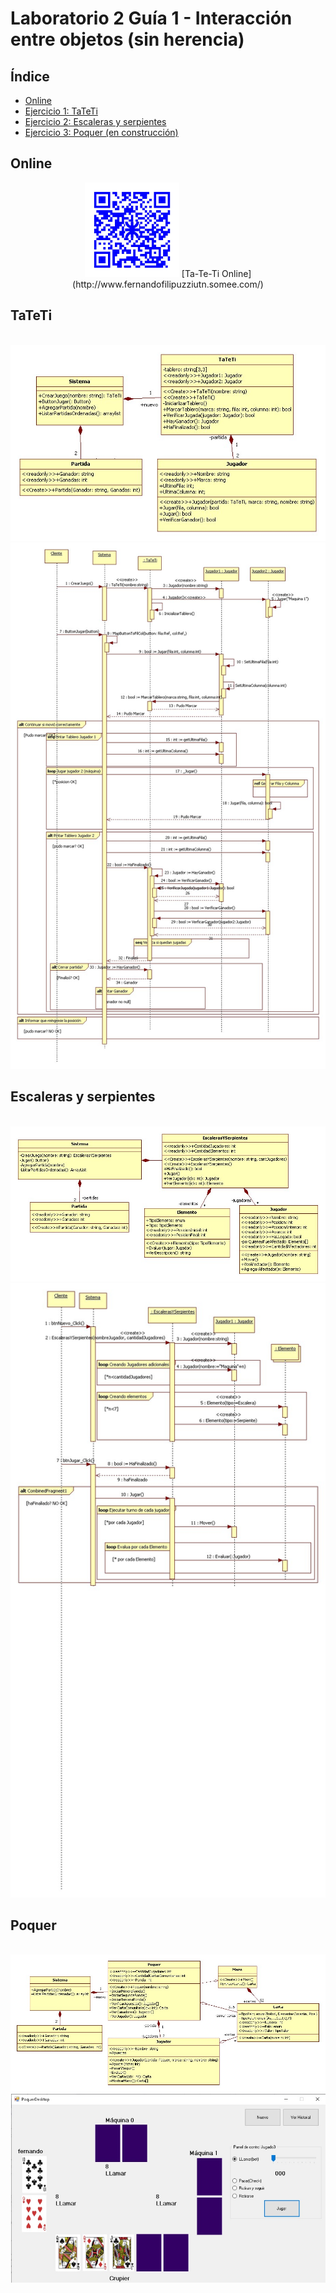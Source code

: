 # Laboratorio 2 Guía 1 - Interacción entre objetos (sin herencia)

## Índice

* [Online](#online)
* [Ejercicio 1: TaTeTi](#tateti)
* [Ejercicio 2: Escaleras y serpientes](#escaleras-y-serpientes)
* [Ejercicio 3: Poquer (en construcción)](#poquer)
 
## Online


<div align="center">
  <img src="Ej1_TaTeTi/TaTeTiWeb/docs/qr.jpg" style="width:30%"/>
  [Ta-Te-Ti Online](http://www.fernandofilipuzziutn.somee.com/)
</div>


## TaTeTi
<br/>
<img src="https://github.com/fernandofilipuzzi-utn/Lab2Guia1/blob/main/Ej1_TaTeTi/TaTeTiClassLib/uml/TaTeTi.jpg"/>
<br/>
<img src="https://github.com/fernandofilipuzzi-utn/Lab2Guia1/blob/main/Ej1_TaTeTi/TaTeTiClassLib/uml/TaTeTi_diagrama_secuencia.jpg"/>

## Escaleras y serpientes
<br/> 
<img src="https://github.com/fernandofilipuzzi-utn/Lab2Guia1/blob/main/Ej2_EscalerasYSerpientes/EscalerasYSerpientesClassLib/uml/EscalerasYSerpientes.jpg"/>
<br/>
<img src="https://github.com/fernandofilipuzzi-utn/Lab2Guia1/blob/main/Ej2_EscalerasYSerpientes/EscalerasYSerpientesClassLib/uml/EyS_diagrama_secuencia.jpg"/>

## Poquer

<br/>
<img src="https://github.com/fernandofilipuzzi-utn/Lab2Guia1/blob/main/Ej3_Poquer/PoquerClassLib/uml/poquer.jpg"/>
<br/>
<img src="https://github.com/fernandofilipuzzi-utn/Lab2Guia1/blob/main/Ej3_Poquer/PoquerDesktop/doc/formulario.jpg"/>
